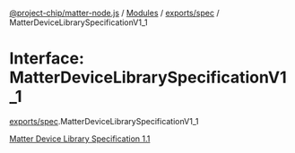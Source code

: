 [@project-chip/matter-node.js](../README.md) / [Modules](../modules.md) / [exports/spec](../modules/exports_spec.md) / MatterDeviceLibrarySpecificationV1\_1

# Interface: MatterDeviceLibrarySpecificationV1\_1

[exports/spec](../modules/exports_spec.md).MatterDeviceLibrarySpecificationV1_1

[Matter Device Library Specification 1.1](https://csa-iot.org/developer-resource/specifications-download-request/)
